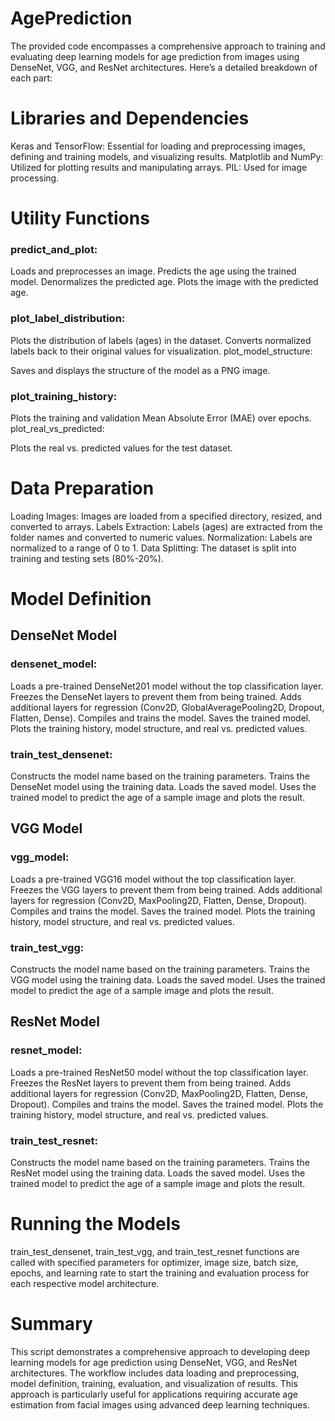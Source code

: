 # AgePrediction

The provided code encompasses a comprehensive approach to training and evaluating deep learning models for age prediction from images using DenseNet, VGG, and ResNet architectures. Here’s a detailed breakdown of each part:

# Libraries and Dependencies
Keras and TensorFlow: Essential for loading and preprocessing images, defining and training models, and visualizing results.
Matplotlib and NumPy: Utilized for plotting results and manipulating arrays.
PIL: Used for image processing.

# Utility Functions
### predict_and_plot:

Loads and preprocesses an image.
Predicts the age using the trained model.
Denormalizes the predicted age.
Plots the image with the predicted age.
### plot_label_distribution:

Plots the distribution of labels (ages) in the dataset.
Converts normalized labels back to their original values for visualization.
plot_model_structure:

Saves and displays the structure of the model as a PNG image.
### plot_training_history:

Plots the training and validation Mean Absolute Error (MAE) over epochs.
plot_real_vs_predicted:

Plots the real vs. predicted values for the test dataset.
# Data Preparation
Loading Images: Images are loaded from a specified directory, resized, and converted to arrays.
Labels Extraction: Labels (ages) are extracted from the folder names and converted to numeric values.
Normalization: Labels are normalized to a range of 0 to 1.
Data Splitting: The dataset is split into training and testing sets (80%-20%).
# Model Definition
## DenseNet Model
### densenet_model:

Loads a pre-trained DenseNet201 model without the top classification layer.
Freezes the DenseNet layers to prevent them from being trained.
Adds additional layers for regression (Conv2D, GlobalAveragePooling2D, Dropout, Flatten, Dense).
Compiles and trains the model.
Saves the trained model.
Plots the training history, model structure, and real vs. predicted values.
### train_test_densenet:

Constructs the model name based on the training parameters.
Trains the DenseNet model using the training data.
Loads the saved model.
Uses the trained model to predict the age of a sample image and plots the result.
## VGG Model
### vgg_model:

Loads a pre-trained VGG16 model without the top classification layer.
Freezes the VGG layers to prevent them from being trained.
Adds additional layers for regression (Conv2D, MaxPooling2D, Flatten, Dense, Dropout).
Compiles and trains the model.
Saves the trained model.
Plots the training history, model structure, and real vs. predicted values.
### train_test_vgg:

Constructs the model name based on the training parameters.
Trains the VGG model using the training data.
Loads the saved model.
Uses the trained model to predict the age of a sample image and plots the result.
## ResNet Model
### resnet_model:

Loads a pre-trained ResNet50 model without the top classification layer.
Freezes the ResNet layers to prevent them from being trained.
Adds additional layers for regression (Conv2D, MaxPooling2D, Flatten, Dense, Dropout).
Compiles and trains the model.
Saves the trained model.
Plots the training history, model structure, and real vs. predicted values.
### train_test_resnet:

Constructs the model name based on the training parameters.
Trains the ResNet model using the training data.
Loads the saved model.
Uses the trained model to predict the age of a sample image and plots the result.
# Running the Models
train_test_densenet, train_test_vgg, and train_test_resnet functions are called with specified parameters for optimizer, image size, batch size, epochs, and learning rate to start the training and evaluation process for each respective model architecture.
# Summary
This script demonstrates a comprehensive approach to developing deep learning models for age prediction using DenseNet, VGG, and ResNet architectures. The workflow includes data loading and preprocessing, model definition, training, evaluation, and visualization of results. This approach is particularly useful for applications requiring accurate age estimation from facial images using advanced deep learning techniques.